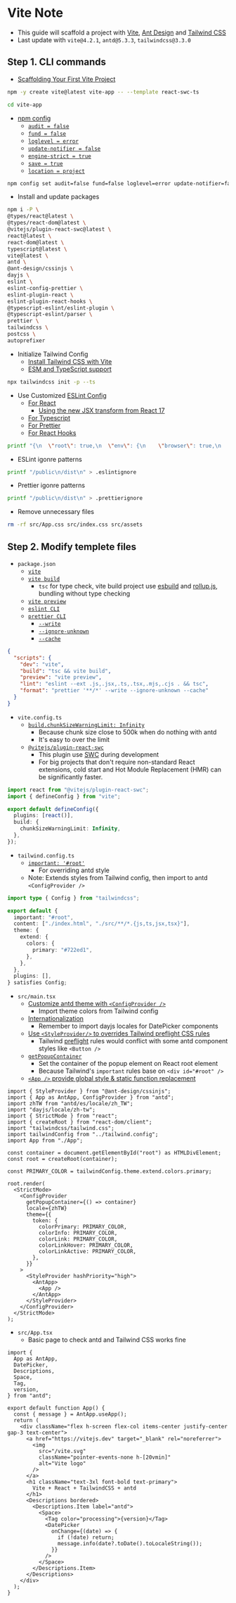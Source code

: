 # Vite Note

- This guide will scaffold a project with [Vite](https://vitejs.dev/), [Ant Design](https://ant.design/) and [Tailwind CSS](https://tailwindcss.com/)
- Last update with `vite@4.2.1`, `antd@5.3.3`, `tailwindcss@3.3.0`

## Step 1. CLI commands

- [Scaffolding Your First Vite Project](https://vitejs.dev/guide/#scaffolding-your-first-vite-project)

```bash
npm -y create vite@latest vite-app -- --template react-swc-ts
```

```bash
cd vite-app
```

- [npm config](https://docs.npmjs.com/cli/v9/commands/npm-config)
  - [`audit = false`](https://docs.npmjs.com/cli/v9/using-npm/config#audit)
  - [`fund = false`](https://docs.npmjs.com/cli/v9/using-npm/config#fund)
  - [`loglevel = error`](https://docs.npmjs.com/cli/v9/using-npm/config#loglevel)
  - [`update-notifier = false`](https://docs.npmjs.com/cli/v9/using-npm/config#update-notifier)
  - [`engine-strict = true`](https://docs.npmjs.com/cli/v9/using-npm/config#engine-strict)
  - [`save = true`](https://docs.npmjs.com/cli/v9/using-npm/config#save)
  - [`location = project`](https://docs.npmjs.com/cli/v9/commands/npm-config#location)

```bash
npm config set audit=false fund=false loglevel=error update-notifier=false engine-strict=true save=true --location=project
```

- Install and update packages

```bash
npm i -P \
@types/react@latest \
@types/react-dom@latest \
@vitejs/plugin-react-swc@latest \
react@latest \
react-dom@latest \
typescript@latest \
vite@latest \
antd \
@ant-design/cssinjs \
dayjs \
eslint \
eslint-config-prettier \
eslint-plugin-react \
eslint-plugin-react-hooks \
@typescript-eslint/eslint-plugin \
@typescript-eslint/parser \
prettier \
tailwindcss \
postcss \
autoprefixer
```

- Initialize Tailwind Config
  - [Install Tailwind CSS with Vite](https://tailwindcss.com/docs/guides/vite)
  - [ESM and TypeScript support](https://tailwindcss.com/blog/tailwindcss-v3-3#esm-and-typescript-support)

```bash
npx tailwindcss init -p --ts
```

- Use Customized [ESLint Config](https://eslint.org/docs/latest/use/configure/configuration-files)
  - [For React](https://github.com/jsx-eslint/eslint-plugin-react)
    - [Using the new JSX transform from React 17](https://github.com/jsx-eslint/eslint-plugin-react#configuration-legacy-eslintrc)
  - [For Typescript](https://typescript-eslint.io/getting-started)
  - [For Prettier](https://github.com/prettier/eslint-config-prettier)
  - [For React Hooks](https://www.npmjs.com/package/eslint-plugin-react-hooks)

```bash
printf "{\n  \"root\": true,\n  \"env\": {\n    \"browser\": true,\n    \"node\": true\n  },\n  \"settings\": {\n    \"react\": {\n      \"version\": \"detect\"\n    }\n  },\n  \"extends\": [\n    \"eslint:recommended\",\n    \"plugin:react/recommended\",\n    \"plugin:react/jsx-runtime\",\n    \"plugin:@typescript-eslint/recommended\",\n    \"prettier\"\n  ],\n  \"parser\": \"@typescript-eslint/parser\",\n  \"parserOptions\": {\n    \"ecmaFeatures\": {\n      \"jsx\": true\n    },\n    \"ecmaVersion\": \"latest\",\n    \"sourceType\": \"module\"\n  },\n  \"plugins\": [\"react\", \"react-hooks\", \"@typescript-eslint\"]\n}\n" > .eslintrc.json
```

- ESLint igonre patterns

```bash
printf "/public\n/dist\n" > .eslintignore
```

- Prettier igonre patterns

```bash
printf "/public\n/dist\n" > .prettierignore
```

- Remove unnecessary files

```bash
rm -rf src/App.css src/index.css src/assets
```

## Step 2. Modify templete files

- `package.json`
  - [`vite`](https://vitejs.dev/guide/cli.html#vite)
  - [`vite build`](https://vitejs.dev/guide/cli.html#vite-build)
    - `tsc` for type check, vite build project use [esbuild](https://esbuild.github.io/) and [rollup.js](https://rollupjs.org/), bundling without type checking
  - [`vite preview`](https://vitejs.dev/guide/cli.html#vite-preview)
  - [`eslint CLI`](https://eslint.org/docs/latest/use/command-line-interface)
  - [`prettier CLI`](https://prettier.io/docs/en/cli.html)
    - [`--write`](https://prettier.io/docs/en/cli.html#--write)
    - [`--ignore-unknown`](https://prettier.io/docs/en/cli.html#--ignore-unknown)
    - [`--cache`](https://prettier.io/docs/en/cli.html#--cache)

```json
{
  "scripts": {
    "dev": "vite",
    "build": "tsc && vite build",
    "preview": "vite preview",
    "lint": "eslint --ext .js,.jsx,.ts,.tsx,.mjs,.cjs . && tsc",
    "format": "prettier '**/*' --write --ignore-unknown --cache"
  }
}
```

- `vite.config.ts`
  - [`build.chunkSizeWarningLimit: Infinity`](https://vitejs.dev/config/build-options.html#build-chunksizewarninglimit)
    - Because chunk size close to 500k when do nothing with antd
    - It's easy to over the limit
  - [`@vitejs/plugin-react-swc`](https://vitejs.dev/blog/announcing-vite4.html#new-react-plugin-using-swc-during-development)
    - This plugin use [SWC](https://swc.rs/) during development
    - For big projects that don't require non-standard React extensions, cold start and Hot Module Replacement (HMR) can be significantly faster.

```ts
import react from "@vitejs/plugin-react-swc";
import { defineConfig } from "vite";

export default defineConfig({
  plugins: [react()],
  build: {
    chunkSizeWarningLimit: Infinity,
  },
});
```

- `tailwind.config.ts`
  - [`important: '#root'`](https://tailwindcss.com/docs/configuration#selector-strategy)
    - For overriding antd style
  - Note: Extends styles from Tailwind config, then import to antd `<ConfigProvider />`

```ts
import type { Config } from "tailwindcss";

export default {
  important: "#root",
  content: ["./index.html", "./src/**/*.{js,ts,jsx,tsx}"],
  theme: {
    extend: {
      colors: {
        primary: "#722ed1",
      },
    },
  },
  plugins: [],
} satisfies Config;
```

- `src/main.tsx`
  - [Customize antd theme with `<ConfigProvider />`](https://ant.design/docs/react/customize-theme#customize-theme-with-configprovider)
    - Import theme colors from Tailwind config
  - [Internationalization](https://ant.design/docs/react/i18n)
    - Remember to import dayjs locales for DatePicker components
  - [Use `<StyleProvider/>` to overrides Tailwind preflight CSS rules](https://ant.design/docs/react/compatible-style)
    - Tailwind [preflight](https://tailwindcss.com/docs/preflight) rules would conflict with some antd component styles like `<Button />`
  - [`getPopupContainer`](https://ant.design/components/config-provider#api)
    - Set the container of the popup element on React root element
    - Because Tailwind's `important` rules base on `<div id="#root" />`
  - [`<App />` provide global style & static function replacement](https://ant.design/components/app)

```tsx
import { StyleProvider } from "@ant-design/cssinjs";
import { App as AntApp, ConfigProvider } from "antd";
import zhTW from "antd/es/locale/zh_TW";
import "dayjs/locale/zh-tw";
import { StrictMode } from "react";
import { createRoot } from "react-dom/client";
import "tailwindcss/tailwind.css";
import tailwindConfig from "../tailwind.config";
import App from "./App";

const container = document.getElementById("root") as HTMLDivElement;
const root = createRoot(container);

const PRIMARY_COLOR = tailwindConfig.theme.extend.colors.primary;

root.render(
  <StrictMode>
    <ConfigProvider
      getPopupContainer={() => container}
      locale={zhTW}
      theme={{
        token: {
          colorPrimary: PRIMARY_COLOR,
          colorInfo: PRIMARY_COLOR,
          colorLink: PRIMARY_COLOR,
          colorLinkHover: PRIMARY_COLOR,
          colorLinkActive: PRIMARY_COLOR,
        },
      }}
    >
      <StyleProvider hashPriority="high">
        <AntApp>
          <App />
        </AntApp>
      </StyleProvider>
    </ConfigProvider>
  </StrictMode>
);
```

- `src/App.tsx`
  - Basic page to check antd and Tailwind CSS works fine

```tsx
import {
  App as AntApp,
  DatePicker,
  Descriptions,
  Space,
  Tag,
  version,
} from "antd";

export default function App() {
  const { message } = AntApp.useApp();
  return (
    <div className="flex h-screen flex-col items-center justify-center gap-3 text-center">
      <a href="https://vitejs.dev" target="_blank" rel="noreferrer">
        <img
          src="/vite.svg"
          className="pointer-events-none h-[20vmin]"
          alt="Vite logo"
        />
      </a>
      <h1 className="text-3xl font-bold text-primary">
        Vite + React + TailwindCSS + antd
      </h1>
      <Descriptions bordered>
        <Descriptions.Item label="antd">
          <Space>
            <Tag color="processing">{version}</Tag>
            <DatePicker
              onChange={(date) => {
                if (!date) return;
                message.info(date?.toDate().toLocaleString());
              }}
            />
          </Space>
        </Descriptions.Item>
      </Descriptions>
    </div>
  );
}
```

